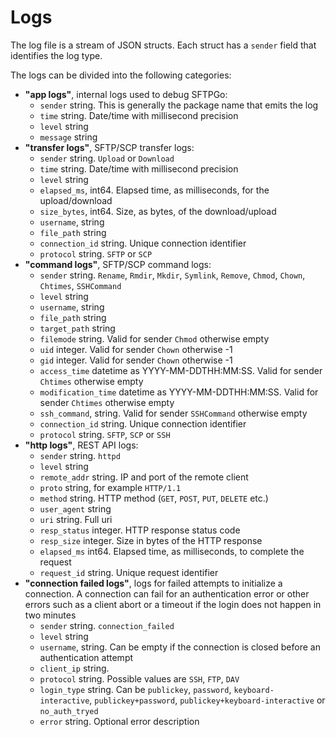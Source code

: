 # Logs

The log file is a stream of JSON structs. Each struct has a `sender` field that identifies the log type.

The logs can be divided into the following categories:

- **"app logs"**, internal logs used to debug SFTPGo:
  - `sender` string. This is generally the package name that emits the log
  - `time` string. Date/time with millisecond precision
  - `level` string
  - `message` string
- **"transfer logs"**, SFTP/SCP transfer logs:
  - `sender` string. `Upload` or `Download`
  - `time` string. Date/time with millisecond precision
  - `level` string
  - `elapsed_ms`, int64. Elapsed time, as milliseconds, for the upload/download
  - `size_bytes`, int64. Size, as bytes, of the download/upload
  - `username`, string
  - `file_path` string
  - `connection_id` string. Unique connection identifier
  - `protocol` string. `SFTP` or `SCP`
- **"command logs"**, SFTP/SCP command logs:
  - `sender` string. `Rename`, `Rmdir`, `Mkdir`, `Symlink`, `Remove`, `Chmod`, `Chown`, `Chtimes`, `SSHCommand`
  - `level` string
  - `username`, string
  - `file_path` string
  - `target_path` string
  - `filemode` string. Valid for sender `Chmod` otherwise empty
  - `uid` integer. Valid for sender `Chown` otherwise -1
  - `gid` integer. Valid for sender `Chown` otherwise -1
  - `access_time` datetime as YYYY-MM-DDTHH:MM:SS. Valid for sender `Chtimes` otherwise empty
  - `modification_time` datetime as YYYY-MM-DDTHH:MM:SS. Valid for sender `Chtimes` otherwise empty
  - `ssh_command`, string. Valid for sender `SSHCommand` otherwise empty
  - `connection_id` string. Unique connection identifier
  - `protocol` string. `SFTP`, `SCP` or `SSH`
- **"http logs"**, REST API logs:
  - `sender` string. `httpd`
  - `level` string
  - `remote_addr` string. IP and port of the remote client
  - `proto` string, for example `HTTP/1.1`
  - `method` string. HTTP method (`GET`, `POST`, `PUT`, `DELETE` etc.)
  - `user_agent` string
  - `uri` string. Full uri
  - `resp_status` integer. HTTP response status code
  - `resp_size` integer. Size in bytes of the HTTP response
  - `elapsed_ms` int64. Elapsed time, as milliseconds, to complete the request
  - `request_id` string. Unique request identifier
- **"connection failed logs"**, logs for failed attempts to initialize a connection. A connection can fail for an authentication error or other errors such as a client abort or a timeout if the login does not happen in two minutes
  - `sender` string. `connection_failed`
  - `level` string
  - `username`, string. Can be empty if the connection is closed before an authentication attempt
  - `client_ip` string.
  - `protocol` string. Possible values are `SSH`, `FTP`, `DAV`
  - `login_type` string. Can be `publickey`, `password`, `keyboard-interactive`, `publickey+password`, `publickey+keyboard-interactive` or `no_auth_tryed`
  - `error` string. Optional error description
